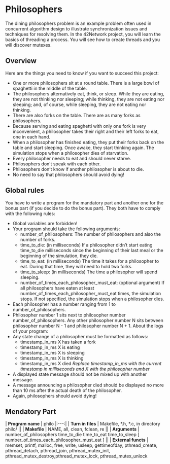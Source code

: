 # Philosophers
The dining philosophers problem is an example problem often used in concurrent algorithm design to illustrate synchronization issues and techniques for resolving them.
In the 42Network project, you will learn the basics of threading a process. You will see how to create threads and you will discover mutexes.

## Overview
Here are the things you need to know if you want to succeed this project:
*	One or more philosophers sit at a round table. There is a large bowl of spaghetti in the middle of the table.
*	The philosophers alternatively eat, think, or sleep. While they are eating, they are not thinking nor sleeping; while thinking, they are not eating nor sleeping; and, of course, while sleeping, they are not eating nor thinking.
*	There are also forks on the table. There are as many forks as philosophers.
*	Because serving and eating spaghetti with only one fork is very inconvenient, a philosopher takes their right and their left forks to eat, one in each hand.
*	When a philosopher has finished eating, they put their forks back on the table and start sleeping. Once awake, they start thinking again. The simulation  stops when a philosopher dies of starvation.
*	Every philosopher needs to eat and should never starve.
*	Philosophers don’t speak with each other.
*	Philosophers don’t know if another philosopher is about to die.
*	No need to say that philosophers should avoid dying!

## Global rules
You have to write a program for the mandatory part and another one for the bonus part (if you decide to do the bonus part). They both have to comply with the following rules:
*	Global variables are forbidden!
*	Your program should take the following arguments:
	*	number_of_philosophers: The number of philosophers and also the number of forks.
	*	time_to_die:  (in milliseconds)  If a philosopher didn’t start eating time_to_die milliseconds since the beginning of their last meal or the beginning of the simulation, they die.
	*	time_to_eat: (in milliseconds) The time it takes for a philosopher to eat. During that time, they will need to hold two forks.
	*	time_to_sleep: (in milliseconds) The time a philosopher will spend sleeping.
	* number_of_times_each_philosopher_must_eat: (optional argument) If all philosophers have eaten at least number_of_times_each_philosopher_must_eat
times, the simulation stops. If not specified, the simulation stops when a philosopher dies.
*	Each philosopher has a number ranging from 1 to number_of_philosophers.
*	Philosopher number 1 sits next to philosopher number number_of_philosophers. Any other philosopher number N sits between philosopher number N - 1 and philosopher number N + 1.
About the logs of your program:
*	Any state change of a philosopher must be formatted as follows:
	*	timestamp_in_ms X has taken a fork
	*	timestamp_in_ms X is eating
	*	timestamp_in_ms X is sleeping
	*	timestamp_in_ms X is thinking
	*	timestamp_in_ms X died
	*Replace timestamp_in_ms with the current timestamp in milliseconds and X with the philosopher number*
*	A displayed state message should not be mixed up with another message.
*	A message announcing a philosopher died should be displayed no more than 10 ms after the actual death of the philosopher.
*	Again, philosophers should avoid dying!

## Mendatory Part

| **Program name**    | philo
|:---:|
| **Turn in files**   | Makefile, *.h, *.c, in directory philo/
||
| **Makefile**        | NAME, all, clean, fclean, re
||
| **Arguments**       | number_of_philosophers time_to_die time_to_eat time_to_sleep [ number_of_times_each_philosopher_must_eat ]
||
| **External functs** | memset, printf, malloc, free, write, usleep, gettimeofday, pthread_create, pthread_detach, pthread_join, pthread_mutex_init, pthread_mutex_destroy,pthread_mutex_lock, pthread_mutex_unlock

